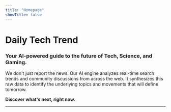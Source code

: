 ```yaml
---
title: "Homepage"
showTitle: false
---
```


# Daily Tech Trend

### Your AI-powered guide to the future of Tech, Science, and Gaming.

We don't just report the news. Our AI engine analyzes real-time search trends and community discussions from across the web. It synthesizes this raw data to identify the underlying topics and movements that will define tomorrow.

**Discover what's next, right now.**

---